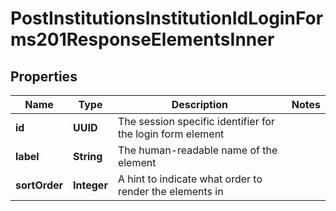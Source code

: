 

# PostInstitutionsInstitutionIdLoginForms201ResponseElementsInner


## Properties

| Name | Type | Description | Notes |
|------------ | ------------- | ------------- | -------------|
|**id** | **UUID** | The session specific identifier for the login form element |  |
|**label** | **String** | The human-readable name of the element |  |
|**sortOrder** | **Integer** | A hint to indicate what order to render the elements in |  |



